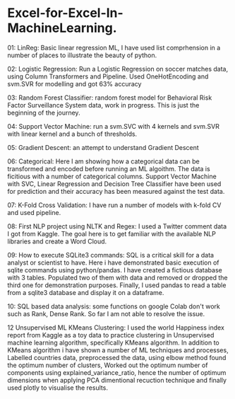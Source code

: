 # Excel-for-Excel-In-MachineLearning.
01: LinReg: Basic linear regression ML, I have used list comprhension in a number of places to illustrate the beauty of python.

02: Logistic Regression: Run a Logistic Regression on soccer matches data, using Column Transformers and Pipeline. Used OneHotEncoding and svm.SVR for modelling and got 63% accuracy

03: Random Forest Classifier: random forest model for Behavioral Risk Factor Surveillance System data, work in progress. This is just the beginning of the journey.

04: Support Vector Machine: run a svm.SVC with 4 kernels and svm.SVR with linear kernel and a bunch of thresholds.

05: Gradient Descent: an attempt to understand Gradient Descent

06: Categorical: Here I am showing how a categorical data can be transformed and encoded before running an ML algoithm. The data is ficitious with a number of categorical columns. Support Vector Machine with SVC, Linear Regression and Decision Tree Classifier have been used for prediction and their accuracy has been measured against the test data.

07: K-Fold Cross Validation: I have run a number of models with k-fold CV and used pipeline.

08: First NLP project using NLTK and Regex: I used a Twitter comment data I got from Kaggle. The goal here is to get familiar with the available NLP libraries and create a Word Cloud.

09: How to execute SQLite3 commands: SQL is a critical skill for a data analyst or scientist to have. Here i have demonstrated basic execution of sqlite commands using python/pandas. I have created a fictious database with 3 tables. Populated two of them with data and removed or dropped the third one for demonstration purposes. Finally, I used pandas to read a table from a sqlite3 database and display it on a dataframe.

10: SQL based data analysis: some functions on google Colab don't work such as Rank, Dense Rank. So far I am not able to resolve the issue.

12 Unsupervised ML KMeans Clustering: I used the world Happiness index report from Kaggle as a toy data to practice clustering in Unsupervised machine learning algorithm, specifically KMeans algorithm. In addition to KMeans algorithm i have shown a number of ML techniques and processes, Labelled countries data, preprocessed the data,
using elbow method found the optimum number of clusters, Worked out the optimum number of components using explained_variance_ratio, hence the number of optimum dimensions when applying PCA dimentional recuction technique and finally used plotly to visualise the results.
